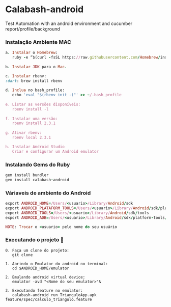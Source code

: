 # Calabash-android
Test Automation with an android environment and cucumber report/profile/background


### Instalação Ambiente MAC

```ruby
a. Instalar o Homebrew:
   ruby -e “$(curl -fsSL https://raw.githubusercontent.com/Homebrew/install/master/install)”
   
b. Instalar JDK para o Mac.

c. Instalar rbenv:
:dart: brew install rbenv
   
d. Inclua no bash_profile:
   echo 'eval "$(rbenv init -)"' >> ~/.bash_profile
   
e. Listar as versões disponíveis:
   rbenv install -l
   
f. Instalar uma versão:
   rbenv install 2.3.1
   
g. Ativar rbenv:
   rbenv local 2.3.1

h. Instalar Android Studio
   Criar e configurar um Android emulator
```

### Instalando Gems do Ruby

```ruby
gem install bundler
gem install calabash-android
```

### Váriaveis de ambiente do Android

```ruby
export ANDROID_HOME=/Users/<usuario>/Library/Android/sdk
export ANDROID_PLATAFORM_TOOLS=/Users/<usuario>/Library/Android/sdk/platform-tools
export ANDROID_TOOLS=/Users/<usuario>/Library/Android/sdk/tools
export ANDROID_ADB=/Users/<usuario>/Library/Android/sdk/platform-tools/adb

NOTE: Trocar o <usuario> pelo nome do seu usuário
```


### Executando o projeto :dart:

```
0. Faça um clone do projeto:
   git clone 
   
1. Abrindo o Emulator do android no terminal:
   cd $ANDROID_HOME/emulator

2. Emulando android virtual device: 
   emulator -avd "<Nome do seu emulator>"&

3. Executando feature no emulator: 
   calabash-android run TrianguloApp.apk feature/spec/calculo_triangulo.feature



